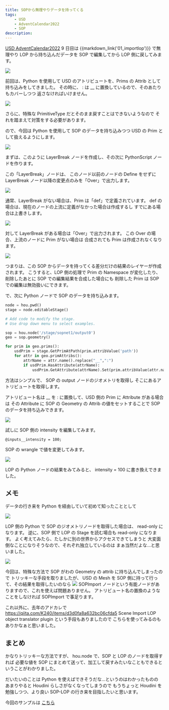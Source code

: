 ```yaml
---
title: SOPから無理やりデータを持ってくる
tags:
    - USD
    - AdventCalendar2022
    - SOP
description:
---
```


[USD AdventCalendar2022](https://qiita.com/advent-calendar/2022/usd) 9 日目は
{{markdown_link('01_importlop')}} で無理やり LOP から持ち込んだデータを
SOP で編集してから LOP 側に戻してみます。

![](https://gyazo.com/83384553e0fc63c5079fe9fa30ff638c.png)

前回は、Python を使用して USD のアトリビュートを、Prims の Attrib として
持ち込みをしてきました。
その時に、 : は \_\_ に置換しているので、そのあたりもカバーしつつ
返さなければいけません。

![](https://gyazo.com/c33e4cd9aa030276e6d00f71759a7b4e.png)

さらに、特殊な PrimitiveType だとそのまま戻すことはできないようなので
それを踏まえて対策をする必要があります。

ので、今回は Python を使用して SOP のデータを持ち込みつつ
USD の Prim として扱えるようにします。

![](https://gyazo.com/74011fb07504fb0f5be013c11ae4295b.png)

まずは、このように LayerBreak ノードを作成し、その次に PythonScript ノードを作ります。

この「LayerBreak」ノードは、
このノード以前のノードの Define をせずに
LayerBreak ノード以降の変更点のみを「Over」で出力します。

![](https://gyazo.com/7b891a806981807673edd700b0ea5ce9.png)

通常、LayerBreak がない場合は、Prim は「def」で定義されています。
def の場合は、現在のノードの上流に定義がなかった場合は作成するし
すでにある場合は上書きします。

![](https://gyazo.com/60ef9582d19d5a2499772438d7fd5b81.png)

対して LayerBreak がある場合は「Over」で出力されます。
この Over の場合、上流のノードに Prim がない場合は
合成されても Prim は作成されなくなります。

![](https://gyazo.com/f79b8a580b8ccce4ec4b370e66eff553.png)

つまりは、この SOP からデータを持ってくる差分だけの結果のレイヤーが作成されます。
こうすると、LOP 側の処理で Prim の Namespace が変化したり、削除したあとに
SOP での編集結果を合成した場合にも
削除した Prim は SOP での編集は無効扱いにできます。

で、次に Python ノードで SOP のデータを持ち込みます。

```python
node = hou.pwd()
stage = node.editableStage()

# Add code to modify the stage.
# Use drop down menu to select examples.

sop = hou.node('/stage/sopnet1/output0')
geo = sop.geometry()

for prim in geo.prims():
    usdPrim = stage.GetPrimAtPath(prim.attribValue('path'))
    for attr in geo.primAttribs():
        attrName = attr.name().replace("__",":")
        if usdPrim.HasAttribute(attrName):
            usdPrim.GetAttribute(attrName).Set(prim.attribValue(attr.name()))

```

方法はシンプルで、
SOP の output ノードのジオメトリを取得し
そこにあるアトリビュートを取得します。

アトリビュート名は \_\_ を : に置換して、USD 側の Prim に Attribute がある場合は
その Attribute に SOP の Geometry の Attrib の値をセットすることで
SOP のデータを持ち込みできます。

![](https://gyazo.com/5e61e9367e103483da2513b1340cc8fe.png)

試しに SOP 側の intensity を編集してみます。

```
@inputs__intensity = 100;
```

SOP の wrangle で値を変更してみます。

![](https://gyazo.com/cdf04a69ad937c5aa7fa6bfa794b657f.png)

LOP の Python ノードの結果をみてみると、 intensity = 100 に書き換えできました。

## メモ

データの行き来を Python を経由していて初めて知ったこととして

![](https://gyazo.com/5ba1c5e32ce2fe83aa1c458bb1657c20.png)

LOP 側の Python で SOP のジオメトリノードを取得した場合は、 read-only になります。
逆に、SOP 側で LOP の Stage を読む場合も read-only になります。
よく考えてみたら、たしかに別の世界からアクセスできてしまうと
大変面倒なことになりそうなので、それぞれ独立しているのは
まぁ当然だよな…と思いました。

![](https://gyazo.com/879b1bc452605b51813f2aaa02272e99.png)

今回は、特殊な方法で SOP がわの Geometry の attrib に持ち込んでしまったので
トリッキーな手段を取りましたが、
USD の Mesh を SOP 側に持って行って、その結果を取得したいのなら
![](https://gyazo.com/879b1bc452605b51813f2aaa02272e99.png)
SOPImport ノードという有能ノードがありますので、これを使えば問題ありません。
アトリビュート名の置換のようなことをしなければ SOPImport で事足ります。

これ以外に、去年のアドカレで
https://qiita.com/K240/items/d3d0fa8a632bc06cfda5
Scene Import LOP object translator plugin という手段もありましたので
こちらを使ってみるのもありかなぁと思いました。

## まとめ

かなりトリッキーな方法ですが、 hou.node で、SOP と LOP のノードを取得すれば
必要な値を SOP にまとめて送って、加工して戻すみたいなこともできるということがわかりました。

だいたいのことは Python を使えばできそうだな…というのはわかったものの
あまりやると Houdini らしさがなくなってしまうので
もうちょっと Houdini を勉強しつつ、より良い SOP-LOP の行き来を目指したいと思います。

今回のサンプルは [こちら](https://1drv.ms/u/s!AlUBmJYsMwMhhqU-12teloYHazoBxQ?e=fQse03)
